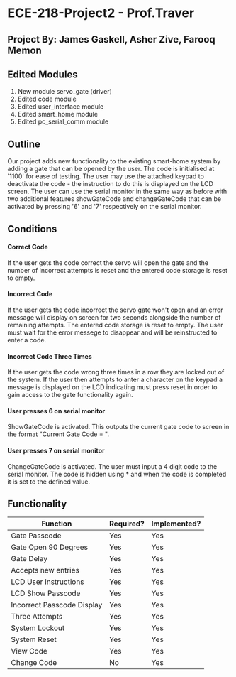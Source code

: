 # ECE-218-Project2 - Prof.Traver

## Project By: James Gaskell, Asher Zive, Farooq Memon

## Edited Modules

1. New module servo_gate (driver)
2. Edited code module
3. Edited user_interface module
4. Edited smart_home module
5. Edited pc_serial_comm module

## Outline

Our project adds new functionality to the existing smart-home system by adding a gate that can be opened by the user. The code is initialised at '1100' for ease of testing. The user may use the attached keypad to deactivate the code - the instruction to do this is displayed on the LCD screen.
The user can use the serial monitor in the same way as before with two additional features showGateCode and changeGateCode that can be activated by pressing '6' and '7' respectively on the serial monitor.

## Conditions

#### Correct Code

If the user gets the code correct the servo will open the gate and the number of incorrect attempts is reset and the entered code storage is reset to empty.

#### Incorrect Code

If the user gets the code incorrect the servo gate won't open and an error message will display on screen for two seconds alongside the number of remaining attempts. The entered code storage is reset to empty. The user must wait for the error messege to disappear and will be reinstructed to enter a code.

#### Incorrect Code Three Times

If the user gets the code wrong three times in a row they are locked out of the system. If the user then attempts to anter a character on the keypad a message is displayed on the LCD indicating must press reset in order to gain access to the gate functionality again.

#### User presses 6 on serial monitor

ShowGateCode is activated. This outputs the current gate code to screen in the format "Current Gate Code = ".

#### User presses 7 on serial monitor

ChangeGateCode is activated. The user must input a 4 digit code to the serial monitor. The code is hidden using * and when the code is completed it is set to the defined value.

## Functionality

|Function|Required?|Implemented?|
|--------|---------|------------|
|Gate Passcode|Yes|Yes|
|Gate Open 90 Degrees|Yes|Yes|
|Gate Delay|Yes|Yes|
|Accepts new entries|Yes|Yes|
|LCD User Instructions|Yes|Yes|
|LCD Show Passcode|Yes|Yes|
|Incorrect Passcode Display|Yes|Yes|
|Three Attempts|Yes|Yes|
|System Lockout|Yes|Yes|
|System Reset|Yes|Yes|
|View Code|Yes|Yes|
|Change Code|No|Yes|

